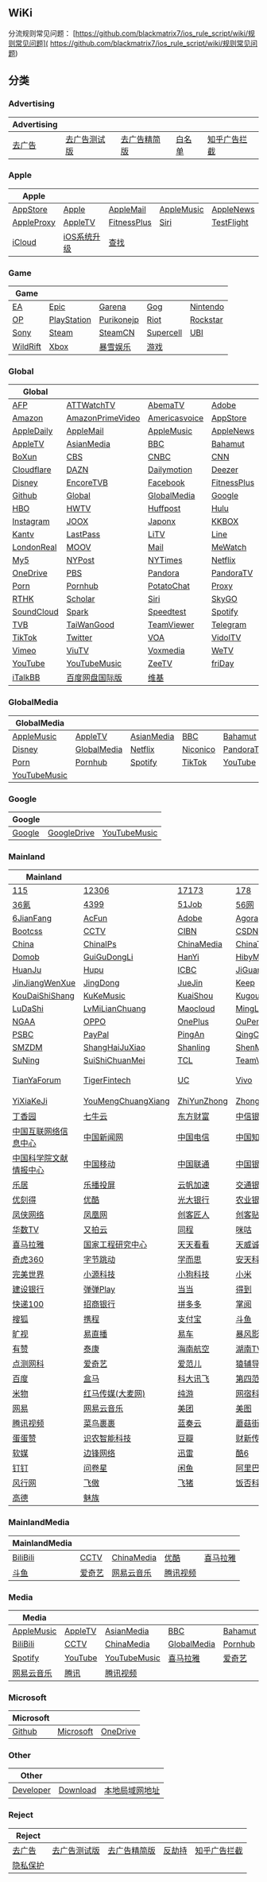 ## WiKi
分流规则常见问题： [https://github.com/blackmatrix7/ios_rule_script/wiki/规则常见问题]( https://github.com/blackmatrix7/ios_rule_script/wiki/规则常见问题)
## 分类

### Advertising
|Advertising|  |  |  |  |
| ---- | ---- | ---- | ---- | ---- |
|[去广告](https://github.com/blackmatrix7/ios_rule_script/tree/master/rule/Clash/去广告) |[去广告测试版](https://github.com/blackmatrix7/ios_rule_script/tree/master/rule/Clash/去广告测试版) |[去广告精简版](https://github.com/blackmatrix7/ios_rule_script/tree/master/rule/Clash/去广告精简版) |[白名单](https://github.com/blackmatrix7/ios_rule_script/tree/master/rule/Clash/白名单) |[知乎广告拦截](https://github.com/blackmatrix7/ios_rule_script/tree/master/rule/Clash/知乎广告拦截) |

### Apple
|Apple|  |  |  |  |
| ---- | ---- | ---- | ---- | ---- |
|[AppStore](https://github.com/blackmatrix7/ios_rule_script/tree/master/rule/Clash/AppStore) |[Apple](https://github.com/blackmatrix7/ios_rule_script/tree/master/rule/Clash/Apple) |[AppleMail](https://github.com/blackmatrix7/ios_rule_script/tree/master/rule/Clash/AppleMail) |[AppleMusic](https://github.com/blackmatrix7/ios_rule_script/tree/master/rule/Clash/AppleMusic) |[AppleNews](https://github.com/blackmatrix7/ios_rule_script/tree/master/rule/Clash/AppleNews) ||||
|[AppleProxy](https://github.com/blackmatrix7/ios_rule_script/tree/master/rule/Clash/AppleProxy) |[AppleTV](https://github.com/blackmatrix7/ios_rule_script/tree/master/rule/Clash/AppleTV) |[FitnessPlus](https://github.com/blackmatrix7/ios_rule_script/tree/master/rule/Clash/FitnessPlus) |[Siri](https://github.com/blackmatrix7/ios_rule_script/tree/master/rule/Clash/Siri) |[TestFlight](https://github.com/blackmatrix7/ios_rule_script/tree/master/rule/Clash/TestFlight) |||
|[iCloud](https://github.com/blackmatrix7/ios_rule_script/tree/master/rule/Clash/iCloud) |[iOS系统升级](https://github.com/blackmatrix7/ios_rule_script/tree/master/rule/Clash/iOS系统升级) |[查找](https://github.com/blackmatrix7/ios_rule_script/tree/master/rule/Clash/查找) ||

### Game
|Game|  |  |  |  |
| ---- | ---- | ---- | ---- | ---- |
|[EA](https://github.com/blackmatrix7/ios_rule_script/tree/master/rule/Clash/EA) |[Epic](https://github.com/blackmatrix7/ios_rule_script/tree/master/rule/Clash/Epic) |[Garena](https://github.com/blackmatrix7/ios_rule_script/tree/master/rule/Clash/Garena) |[Gog](https://github.com/blackmatrix7/ios_rule_script/tree/master/rule/Clash/Gog) |[Nintendo](https://github.com/blackmatrix7/ios_rule_script/tree/master/rule/Clash/Nintendo) ||||
|[OP](https://github.com/blackmatrix7/ios_rule_script/tree/master/rule/Clash/OP) |[PlayStation](https://github.com/blackmatrix7/ios_rule_script/tree/master/rule/Clash/PlayStation) |[Purikonejp](https://github.com/blackmatrix7/ios_rule_script/tree/master/rule/Clash/Purikonejp) |[Riot](https://github.com/blackmatrix7/ios_rule_script/tree/master/rule/Clash/Riot) |[Rockstar](https://github.com/blackmatrix7/ios_rule_script/tree/master/rule/Clash/Rockstar) |||
|[Sony](https://github.com/blackmatrix7/ios_rule_script/tree/master/rule/Clash/Sony) |[Steam](https://github.com/blackmatrix7/ios_rule_script/tree/master/rule/Clash/Steam) |[SteamCN](https://github.com/blackmatrix7/ios_rule_script/tree/master/rule/Clash/SteamCN) |[Supercell](https://github.com/blackmatrix7/ios_rule_script/tree/master/rule/Clash/Supercell) |[UBI](https://github.com/blackmatrix7/ios_rule_script/tree/master/rule/Clash/UBI) ||
|[WildRift](https://github.com/blackmatrix7/ios_rule_script/tree/master/rule/Clash/WildRift) |[Xbox](https://github.com/blackmatrix7/ios_rule_script/tree/master/rule/Clash/Xbox) |[暴雪娱乐](https://github.com/blackmatrix7/ios_rule_script/tree/master/rule/Clash/暴雪娱乐) |[游戏](https://github.com/blackmatrix7/ios_rule_script/tree/master/rule/Clash/游戏) |

### Global
|Global|  |  |  |  |
| ---- | ---- | ---- | ---- | ---- |
|[AFP](https://github.com/blackmatrix7/ios_rule_script/tree/master/rule/Clash/AFP) |[ATTWatchTV](https://github.com/blackmatrix7/ios_rule_script/tree/master/rule/Clash/ATTWatchTV) |[AbemaTV](https://github.com/blackmatrix7/ios_rule_script/tree/master/rule/Clash/AbemaTV) |[Adobe](https://github.com/blackmatrix7/ios_rule_script/tree/master/rule/Clash/Adobe) |[All4](https://github.com/blackmatrix7/ios_rule_script/tree/master/rule/Clash/All4) ||||
|[Amazon](https://github.com/blackmatrix7/ios_rule_script/tree/master/rule/Clash/Amazon) |[AmazonPrimeVideo](https://github.com/blackmatrix7/ios_rule_script/tree/master/rule/Clash/AmazonPrimeVideo) |[Americasvoice](https://github.com/blackmatrix7/ios_rule_script/tree/master/rule/Clash/Americasvoice) |[AppStore](https://github.com/blackmatrix7/ios_rule_script/tree/master/rule/Clash/AppStore) |[Apple](https://github.com/blackmatrix7/ios_rule_script/tree/master/rule/Clash/Apple) |||
|[AppleDaily](https://github.com/blackmatrix7/ios_rule_script/tree/master/rule/Clash/AppleDaily) |[AppleMail](https://github.com/blackmatrix7/ios_rule_script/tree/master/rule/Clash/AppleMail) |[AppleMusic](https://github.com/blackmatrix7/ios_rule_script/tree/master/rule/Clash/AppleMusic) |[AppleNews](https://github.com/blackmatrix7/ios_rule_script/tree/master/rule/Clash/AppleNews) |[AppleProxy](https://github.com/blackmatrix7/ios_rule_script/tree/master/rule/Clash/AppleProxy) ||
|[AppleTV](https://github.com/blackmatrix7/ios_rule_script/tree/master/rule/Clash/AppleTV) |[AsianMedia](https://github.com/blackmatrix7/ios_rule_script/tree/master/rule/Clash/AsianMedia) |[BBC](https://github.com/blackmatrix7/ios_rule_script/tree/master/rule/Clash/BBC) |[Bahamut](https://github.com/blackmatrix7/ios_rule_script/tree/master/rule/Clash/Bahamut) |[BlackList](https://github.com/blackmatrix7/ios_rule_script/tree/master/rule/Clash/BlackList) |
|[BoXun](https://github.com/blackmatrix7/ios_rule_script/tree/master/rule/Clash/BoXun) |[CBS](https://github.com/blackmatrix7/ios_rule_script/tree/master/rule/Clash/CBS) |[CNBC](https://github.com/blackmatrix7/ios_rule_script/tree/master/rule/Clash/CNBC) |[CNN](https://github.com/blackmatrix7/ios_rule_script/tree/master/rule/Clash/CNN) |[CableTV](https://github.com/blackmatrix7/ios_rule_script/tree/master/rule/Clash/CableTV) |
|[Cloudflare](https://github.com/blackmatrix7/ios_rule_script/tree/master/rule/Clash/Cloudflare) |[DAZN](https://github.com/blackmatrix7/ios_rule_script/tree/master/rule/Clash/DAZN) |[Dailymotion](https://github.com/blackmatrix7/ios_rule_script/tree/master/rule/Clash/Dailymotion) |[Deezer](https://github.com/blackmatrix7/ios_rule_script/tree/master/rule/Clash/Deezer) |[Discord](https://github.com/blackmatrix7/ios_rule_script/tree/master/rule/Clash/Discord) |
|[Disney](https://github.com/blackmatrix7/ios_rule_script/tree/master/rule/Clash/Disney) |[EncoreTVB](https://github.com/blackmatrix7/ios_rule_script/tree/master/rule/Clash/EncoreTVB) |[Facebook](https://github.com/blackmatrix7/ios_rule_script/tree/master/rule/Clash/Facebook) |[FitnessPlus](https://github.com/blackmatrix7/ios_rule_script/tree/master/rule/Clash/FitnessPlus) |[Fox](https://github.com/blackmatrix7/ios_rule_script/tree/master/rule/Clash/Fox) |
|[Github](https://github.com/blackmatrix7/ios_rule_script/tree/master/rule/Clash/Github) |[Global](https://github.com/blackmatrix7/ios_rule_script/tree/master/rule/Clash/Global) |[GlobalMedia](https://github.com/blackmatrix7/ios_rule_script/tree/master/rule/Clash/GlobalMedia) |[Google](https://github.com/blackmatrix7/ios_rule_script/tree/master/rule/Clash/Google) |[GoogleDrive](https://github.com/blackmatrix7/ios_rule_script/tree/master/rule/Clash/GoogleDrive) |
|[HBO](https://github.com/blackmatrix7/ios_rule_script/tree/master/rule/Clash/HBO) |[HWTV](https://github.com/blackmatrix7/ios_rule_script/tree/master/rule/Clash/HWTV) |[Huffpost](https://github.com/blackmatrix7/ios_rule_script/tree/master/rule/Clash/Huffpost) |[Hulu](https://github.com/blackmatrix7/ios_rule_script/tree/master/rule/Clash/Hulu) |[ITV](https://github.com/blackmatrix7/ios_rule_script/tree/master/rule/Clash/ITV) |
|[Instagram](https://github.com/blackmatrix7/ios_rule_script/tree/master/rule/Clash/Instagram) |[JOOX](https://github.com/blackmatrix7/ios_rule_script/tree/master/rule/Clash/JOOX) |[Japonx](https://github.com/blackmatrix7/ios_rule_script/tree/master/rule/Clash/Japonx) |[KKBOX](https://github.com/blackmatrix7/ios_rule_script/tree/master/rule/Clash/KKBOX) |[KakaoTalk](https://github.com/blackmatrix7/ios_rule_script/tree/master/rule/Clash/KakaoTalk) |
|[Kantv](https://github.com/blackmatrix7/ios_rule_script/tree/master/rule/Clash/Kantv) |[LastPass](https://github.com/blackmatrix7/ios_rule_script/tree/master/rule/Clash/LastPass) |[LiTV](https://github.com/blackmatrix7/ios_rule_script/tree/master/rule/Clash/LiTV) |[Line](https://github.com/blackmatrix7/ios_rule_script/tree/master/rule/Clash/Line) |[LineTV](https://github.com/blackmatrix7/ios_rule_script/tree/master/rule/Clash/LineTV) |
|[LondonReal](https://github.com/blackmatrix7/ios_rule_script/tree/master/rule/Clash/LondonReal) |[MOOV](https://github.com/blackmatrix7/ios_rule_script/tree/master/rule/Clash/MOOV) |[Mail](https://github.com/blackmatrix7/ios_rule_script/tree/master/rule/Clash/Mail) |[MeWatch](https://github.com/blackmatrix7/ios_rule_script/tree/master/rule/Clash/MeWatch) |[Microsoft](https://github.com/blackmatrix7/ios_rule_script/tree/master/rule/Clash/Microsoft) |
|[My5](https://github.com/blackmatrix7/ios_rule_script/tree/master/rule/Clash/My5) |[NYPost](https://github.com/blackmatrix7/ios_rule_script/tree/master/rule/Clash/NYPost) |[NYTimes](https://github.com/blackmatrix7/ios_rule_script/tree/master/rule/Clash/NYTimes) |[Netflix](https://github.com/blackmatrix7/ios_rule_script/tree/master/rule/Clash/Netflix) |[Nikkei](https://github.com/blackmatrix7/ios_rule_script/tree/master/rule/Clash/Nikkei) |
|[OneDrive](https://github.com/blackmatrix7/ios_rule_script/tree/master/rule/Clash/OneDrive) |[PBS](https://github.com/blackmatrix7/ios_rule_script/tree/master/rule/Clash/PBS) |[Pandora](https://github.com/blackmatrix7/ios_rule_script/tree/master/rule/Clash/Pandora) |[PandoraTV](https://github.com/blackmatrix7/ios_rule_script/tree/master/rule/Clash/PandoraTV) |[PayPal](https://github.com/blackmatrix7/ios_rule_script/tree/master/rule/Clash/PayPal) |
|[Porn](https://github.com/blackmatrix7/ios_rule_script/tree/master/rule/Clash/Porn) |[Pornhub](https://github.com/blackmatrix7/ios_rule_script/tree/master/rule/Clash/Pornhub) |[PotatoChat](https://github.com/blackmatrix7/ios_rule_script/tree/master/rule/Clash/PotatoChat) |[Proxy](https://github.com/blackmatrix7/ios_rule_script/tree/master/rule/Clash/Proxy) |[Qobuz](https://github.com/blackmatrix7/ios_rule_script/tree/master/rule/Clash/Qobuz) |
|[RTHK](https://github.com/blackmatrix7/ios_rule_script/tree/master/rule/Clash/RTHK) |[Scholar](https://github.com/blackmatrix7/ios_rule_script/tree/master/rule/Clash/Scholar) |[Siri](https://github.com/blackmatrix7/ios_rule_script/tree/master/rule/Clash/Siri) |[SkyGO](https://github.com/blackmatrix7/ios_rule_script/tree/master/rule/Clash/SkyGO) |[Sony](https://github.com/blackmatrix7/ios_rule_script/tree/master/rule/Clash/Sony) |
|[SoundCloud](https://github.com/blackmatrix7/ios_rule_script/tree/master/rule/Clash/SoundCloud) |[Spark](https://github.com/blackmatrix7/ios_rule_script/tree/master/rule/Clash/Spark) |[Speedtest](https://github.com/blackmatrix7/ios_rule_script/tree/master/rule/Clash/Speedtest) |[Spotify](https://github.com/blackmatrix7/ios_rule_script/tree/master/rule/Clash/Spotify) |[TIDAL](https://github.com/blackmatrix7/ios_rule_script/tree/master/rule/Clash/TIDAL) |
|[TVB](https://github.com/blackmatrix7/ios_rule_script/tree/master/rule/Clash/TVB) |[TaiWanGood](https://github.com/blackmatrix7/ios_rule_script/tree/master/rule/Clash/TaiWanGood) |[TeamViewer](https://github.com/blackmatrix7/ios_rule_script/tree/master/rule/Clash/TeamViewer) |[Telegram](https://github.com/blackmatrix7/ios_rule_script/tree/master/rule/Clash/Telegram) |[TestFlight](https://github.com/blackmatrix7/ios_rule_script/tree/master/rule/Clash/TestFlight) |
|[TikTok](https://github.com/blackmatrix7/ios_rule_script/tree/master/rule/Clash/TikTok) |[Twitter](https://github.com/blackmatrix7/ios_rule_script/tree/master/rule/Clash/Twitter) |[VOA](https://github.com/blackmatrix7/ios_rule_script/tree/master/rule/Clash/VOA) |[VidolTV](https://github.com/blackmatrix7/ios_rule_script/tree/master/rule/Clash/VidolTV) |[Viki](https://github.com/blackmatrix7/ios_rule_script/tree/master/rule/Clash/Viki) |
|[Vimeo](https://github.com/blackmatrix7/ios_rule_script/tree/master/rule/Clash/Vimeo) |[ViuTV](https://github.com/blackmatrix7/ios_rule_script/tree/master/rule/Clash/ViuTV) |[Voxmedia](https://github.com/blackmatrix7/ios_rule_script/tree/master/rule/Clash/Voxmedia) |[WeTV](https://github.com/blackmatrix7/ios_rule_script/tree/master/rule/Clash/WeTV) |[Whatsapp](https://github.com/blackmatrix7/ios_rule_script/tree/master/rule/Clash/Whatsapp) |
|[YouTube](https://github.com/blackmatrix7/ios_rule_script/tree/master/rule/Clash/YouTube) |[YouTubeMusic](https://github.com/blackmatrix7/ios_rule_script/tree/master/rule/Clash/YouTubeMusic) |[ZeeTV](https://github.com/blackmatrix7/ios_rule_script/tree/master/rule/Clash/ZeeTV) |[friDay](https://github.com/blackmatrix7/ios_rule_script/tree/master/rule/Clash/friDay) |[iCloud](https://github.com/blackmatrix7/ios_rule_script/tree/master/rule/Clash/iCloud) |
|[iTalkBB](https://github.com/blackmatrix7/ios_rule_script/tree/master/rule/Clash/iTalkBB) |[百度网盘国际版](https://github.com/blackmatrix7/ios_rule_script/tree/master/rule/Clash/百度网盘国际版) |[维基](https://github.com/blackmatrix7/ios_rule_script/tree/master/rule/Clash/维基) |

### GlobalMedia
|GlobalMedia|  |  |  |  |
| ---- | ---- | ---- | ---- | ---- |
|[AppleMusic](https://github.com/blackmatrix7/ios_rule_script/tree/master/rule/Clash/AppleMusic) |[AppleTV](https://github.com/blackmatrix7/ios_rule_script/tree/master/rule/Clash/AppleTV) |[AsianMedia](https://github.com/blackmatrix7/ios_rule_script/tree/master/rule/Clash/AsianMedia) |[BBC](https://github.com/blackmatrix7/ios_rule_script/tree/master/rule/Clash/BBC) |[Bahamut](https://github.com/blackmatrix7/ios_rule_script/tree/master/rule/Clash/Bahamut) ||||
|[Disney](https://github.com/blackmatrix7/ios_rule_script/tree/master/rule/Clash/Disney) |[GlobalMedia](https://github.com/blackmatrix7/ios_rule_script/tree/master/rule/Clash/GlobalMedia) |[Netflix](https://github.com/blackmatrix7/ios_rule_script/tree/master/rule/Clash/Netflix) |[Niconico](https://github.com/blackmatrix7/ios_rule_script/tree/master/rule/Clash/Niconico) |[PandoraTV](https://github.com/blackmatrix7/ios_rule_script/tree/master/rule/Clash/PandoraTV) |||
|[Porn](https://github.com/blackmatrix7/ios_rule_script/tree/master/rule/Clash/Porn) |[Pornhub](https://github.com/blackmatrix7/ios_rule_script/tree/master/rule/Clash/Pornhub) |[Spotify](https://github.com/blackmatrix7/ios_rule_script/tree/master/rule/Clash/Spotify) |[TikTok](https://github.com/blackmatrix7/ios_rule_script/tree/master/rule/Clash/TikTok) |[YouTube](https://github.com/blackmatrix7/ios_rule_script/tree/master/rule/Clash/YouTube) ||
|[YouTubeMusic](https://github.com/blackmatrix7/ios_rule_script/tree/master/rule/Clash/YouTubeMusic) |

### Google
|Google|  |  |
| ---- | ---- | ---- |
|[Google](https://github.com/blackmatrix7/ios_rule_script/tree/master/rule/Clash/Google) |[GoogleDrive](https://github.com/blackmatrix7/ios_rule_script/tree/master/rule/Clash/GoogleDrive) |[YouTubeMusic](https://github.com/blackmatrix7/ios_rule_script/tree/master/rule/Clash/YouTubeMusic) |

### Mainland
|Mainland|  |  |  |  |
| ---- | ---- | ---- | ---- | ---- |
|[115](https://github.com/blackmatrix7/ios_rule_script/tree/master/rule/Clash/115) |[12306](https://github.com/blackmatrix7/ios_rule_script/tree/master/rule/Clash/12306) |[17173](https://github.com/blackmatrix7/ios_rule_script/tree/master/rule/Clash/17173) |[178](https://github.com/blackmatrix7/ios_rule_script/tree/master/rule/Clash/178) |[360](https://github.com/blackmatrix7/ios_rule_script/tree/master/rule/Clash/360) ||||
|[36氪](https://github.com/blackmatrix7/ios_rule_script/tree/master/rule/Clash/36氪) |[4399](https://github.com/blackmatrix7/ios_rule_script/tree/master/rule/Clash/4399) |[51Job](https://github.com/blackmatrix7/ios_rule_script/tree/master/rule/Clash/51Job) |[56网](https://github.com/blackmatrix7/ios_rule_script/tree/master/rule/Clash/56网) |[58同城](https://github.com/blackmatrix7/ios_rule_script/tree/master/rule/Clash/58同城) |||
|[6JianFang](https://github.com/blackmatrix7/ios_rule_script/tree/master/rule/Clash/6JianFang) |[AcFun](https://github.com/blackmatrix7/ios_rule_script/tree/master/rule/Clash/AcFun) |[Adobe](https://github.com/blackmatrix7/ios_rule_script/tree/master/rule/Clash/Adobe) |[Agora](https://github.com/blackmatrix7/ios_rule_script/tree/master/rule/Clash/Agora) |[BiliBili](https://github.com/blackmatrix7/ios_rule_script/tree/master/rule/Clash/BiliBili) ||
|[Bootcss](https://github.com/blackmatrix7/ios_rule_script/tree/master/rule/Clash/Bootcss) |[CCTV](https://github.com/blackmatrix7/ios_rule_script/tree/master/rule/Clash/CCTV) |[CIBN](https://github.com/blackmatrix7/ios_rule_script/tree/master/rule/Clash/CIBN) |[CSDN](https://github.com/blackmatrix7/ios_rule_script/tree/master/rule/Clash/CSDN) |[Camera360](https://github.com/blackmatrix7/ios_rule_script/tree/master/rule/Clash/Camera360) |
|[China](https://github.com/blackmatrix7/ios_rule_script/tree/master/rule/Clash/China) |[ChinaIPs](https://github.com/blackmatrix7/ios_rule_script/tree/master/rule/Clash/ChinaIPs) |[ChinaMedia](https://github.com/blackmatrix7/ios_rule_script/tree/master/rule/Clash/ChinaMedia) |[ChinaTest](https://github.com/blackmatrix7/ios_rule_script/tree/master/rule/Clash/ChinaTest) |[Deepin](https://github.com/blackmatrix7/ios_rule_script/tree/master/rule/Clash/Deepin) |
|[Domob](https://github.com/blackmatrix7/ios_rule_script/tree/master/rule/Clash/Domob) |[GuiGuDongLi](https://github.com/blackmatrix7/ios_rule_script/tree/master/rule/Clash/GuiGuDongLi) |[HanYi](https://github.com/blackmatrix7/ios_rule_script/tree/master/rule/Clash/HanYi) |[HibyMusic](https://github.com/blackmatrix7/ios_rule_script/tree/master/rule/Clash/HibyMusic) |[HuYa](https://github.com/blackmatrix7/ios_rule_script/tree/master/rule/Clash/HuYa) |
|[HuanJu](https://github.com/blackmatrix7/ios_rule_script/tree/master/rule/Clash/HuanJu) |[Hupu](https://github.com/blackmatrix7/ios_rule_script/tree/master/rule/Clash/Hupu) |[ICBC](https://github.com/blackmatrix7/ios_rule_script/tree/master/rule/Clash/ICBC) |[JiGuangTuiSong](https://github.com/blackmatrix7/ios_rule_script/tree/master/rule/Clash/JiGuangTuiSong) |[JianGuoYun](https://github.com/blackmatrix7/ios_rule_script/tree/master/rule/Clash/JianGuoYun) |
|[JinJiangWenXue](https://github.com/blackmatrix7/ios_rule_script/tree/master/rule/Clash/JinJiangWenXue) |[JingDong](https://github.com/blackmatrix7/ios_rule_script/tree/master/rule/Clash/JingDong) |[JueJin](https://github.com/blackmatrix7/ios_rule_script/tree/master/rule/Clash/JueJin) |[Keep](https://github.com/blackmatrix7/ios_rule_script/tree/master/rule/Clash/Keep) |[KingSmith](https://github.com/blackmatrix7/ios_rule_script/tree/master/rule/Clash/KingSmith) |
|[KouDaiShiShang](https://github.com/blackmatrix7/ios_rule_script/tree/master/rule/Clash/KouDaiShiShang) |[KuKeMusic](https://github.com/blackmatrix7/ios_rule_script/tree/master/rule/Clash/KuKeMusic) |[KuaiShou](https://github.com/blackmatrix7/ios_rule_script/tree/master/rule/Clash/KuaiShou) |[KugouKuwo](https://github.com/blackmatrix7/ios_rule_script/tree/master/rule/Clash/KugouKuwo) |[LeTV](https://github.com/blackmatrix7/ios_rule_script/tree/master/rule/Clash/LeTV) |
|[LuDaShi](https://github.com/blackmatrix7/ios_rule_script/tree/master/rule/Clash/LuDaShi) |[LvMiLianChuang](https://github.com/blackmatrix7/ios_rule_script/tree/master/rule/Clash/LvMiLianChuang) |[Maocloud](https://github.com/blackmatrix7/ios_rule_script/tree/master/rule/Clash/Maocloud) |[MingLueZhaoHui](https://github.com/blackmatrix7/ios_rule_script/tree/master/rule/Clash/MingLueZhaoHui) |[Mojitianqi](https://github.com/blackmatrix7/ios_rule_script/tree/master/rule/Clash/Mojitianqi) |
|[NGAA](https://github.com/blackmatrix7/ios_rule_script/tree/master/rule/Clash/NGAA) |[OPPO](https://github.com/blackmatrix7/ios_rule_script/tree/master/rule/Clash/OPPO) |[OnePlus](https://github.com/blackmatrix7/ios_rule_script/tree/master/rule/Clash/OnePlus) |[OuPeng](https://github.com/blackmatrix7/ios_rule_script/tree/master/rule/Clash/OuPeng) |[PPTV](https://github.com/blackmatrix7/ios_rule_script/tree/master/rule/Clash/PPTV) |
|[PSBC](https://github.com/blackmatrix7/ios_rule_script/tree/master/rule/Clash/PSBC) |[PayPal](https://github.com/blackmatrix7/ios_rule_script/tree/master/rule/Clash/PayPal) |[PingAn](https://github.com/blackmatrix7/ios_rule_script/tree/master/rule/Clash/PingAn) |[QingCloud](https://github.com/blackmatrix7/ios_rule_script/tree/master/rule/Clash/QingCloud) |[SFExpress](https://github.com/blackmatrix7/ios_rule_script/tree/master/rule/Clash/SFExpress) |
|[SMZDM](https://github.com/blackmatrix7/ios_rule_script/tree/master/rule/Clash/SMZDM) |[ShangHaiJuXiao](https://github.com/blackmatrix7/ios_rule_script/tree/master/rule/Clash/ShangHaiJuXiao) |[Shanling](https://github.com/blackmatrix7/ios_rule_script/tree/master/rule/Clash/Shanling) |[ShenMa](https://github.com/blackmatrix7/ios_rule_script/tree/master/rule/Clash/ShenMa) |[Speedtest](https://github.com/blackmatrix7/ios_rule_script/tree/master/rule/Clash/Speedtest) |
|[SuNing](https://github.com/blackmatrix7/ios_rule_script/tree/master/rule/Clash/SuNing) |[SuiShiChuanMei](https://github.com/blackmatrix7/ios_rule_script/tree/master/rule/Clash/SuiShiChuanMei) |[TCL](https://github.com/blackmatrix7/ios_rule_script/tree/master/rule/Clash/TCL) |[TeamViewer](https://github.com/blackmatrix7/ios_rule_script/tree/master/rule/Clash/TeamViewer) |[Teambition](https://github.com/blackmatrix7/ios_rule_script/tree/master/rule/Clash/Teambition) |
|[TianYaForum](https://github.com/blackmatrix7/ios_rule_script/tree/master/rule/Clash/TianYaForum) |[TigerFintech](https://github.com/blackmatrix7/ios_rule_script/tree/master/rule/Clash/TigerFintech) |[UC](https://github.com/blackmatrix7/ios_rule_script/tree/master/rule/Clash/UC) |[Vivo](https://github.com/blackmatrix7/ios_rule_script/tree/master/rule/Clash/Vivo) |[WiFi万能钥匙](https://github.com/blackmatrix7/ios_rule_script/tree/master/rule/Clash/WiFi万能钥匙) |
|[YiXiaKeJi](https://github.com/blackmatrix7/ios_rule_script/tree/master/rule/Clash/YiXiaKeJi) |[YouMengChuangXiang](https://github.com/blackmatrix7/ios_rule_script/tree/master/rule/Clash/YouMengChuangXiang) |[ZhiYunZhong](https://github.com/blackmatrix7/ios_rule_script/tree/master/rule/Clash/ZhiYunZhong) |[ZhongWeiShiJi](https://github.com/blackmatrix7/ios_rule_script/tree/master/rule/Clash/ZhongWeiShiJi) |[一起作业](https://github.com/blackmatrix7/ios_rule_script/tree/master/rule/Clash/一起作业) |
|[丁香园](https://github.com/blackmatrix7/ios_rule_script/tree/master/rule/Clash/丁香园) |[七牛云](https://github.com/blackmatrix7/ios_rule_script/tree/master/rule/Clash/七牛云) |[东方财富](https://github.com/blackmatrix7/ios_rule_script/tree/master/rule/Clash/东方财富) |[中信银行](https://github.com/blackmatrix7/ios_rule_script/tree/master/rule/Clash/中信银行) |[中元易尚](https://github.com/blackmatrix7/ios_rule_script/tree/master/rule/Clash/中元易尚) |
|[中国互联网络信息中心](https://github.com/blackmatrix7/ios_rule_script/tree/master/rule/Clash/中国互联网络信息中心) |[中国新闻网](https://github.com/blackmatrix7/ios_rule_script/tree/master/rule/Clash/中国新闻网) |[中国电信](https://github.com/blackmatrix7/ios_rule_script/tree/master/rule/Clash/中国电信) |[中国知网](https://github.com/blackmatrix7/ios_rule_script/tree/master/rule/Clash/中国知网) |[中国石化](https://github.com/blackmatrix7/ios_rule_script/tree/master/rule/Clash/中国石化) |
|[中国科学院文献情报中心](https://github.com/blackmatrix7/ios_rule_script/tree/master/rule/Clash/中国科学院文献情报中心) |[中国移动](https://github.com/blackmatrix7/ios_rule_script/tree/master/rule/Clash/中国移动) |[中国联通](https://github.com/blackmatrix7/ios_rule_script/tree/master/rule/Clash/中国联通) |[中国银联](https://github.com/blackmatrix7/ios_rule_script/tree/master/rule/Clash/中国银联) |[中国银行](https://github.com/blackmatrix7/ios_rule_script/tree/master/rule/Clash/中国银行) |
|[乐居](https://github.com/blackmatrix7/ios_rule_script/tree/master/rule/Clash/乐居) |[乐播投屏](https://github.com/blackmatrix7/ios_rule_script/tree/master/rule/Clash/乐播投屏) |[云帆加速](https://github.com/blackmatrix7/ios_rule_script/tree/master/rule/Clash/云帆加速) |[交通银行](https://github.com/blackmatrix7/ios_rule_script/tree/master/rule/Clash/交通银行) |[人人影视](https://github.com/blackmatrix7/ios_rule_script/tree/master/rule/Clash/人人影视) |
|[优刻得](https://github.com/blackmatrix7/ios_rule_script/tree/master/rule/Clash/优刻得) |[优酷](https://github.com/blackmatrix7/ios_rule_script/tree/master/rule/Clash/优酷) |[光大银行](https://github.com/blackmatrix7/ios_rule_script/tree/master/rule/Clash/光大银行) |[农业银行](https://github.com/blackmatrix7/ios_rule_script/tree/master/rule/Clash/农业银行) |[凡客](https://github.com/blackmatrix7/ios_rule_script/tree/master/rule/Clash/凡客) |
|[凤侠网络](https://github.com/blackmatrix7/ios_rule_script/tree/master/rule/Clash/凤侠网络) |[凤凰网](https://github.com/blackmatrix7/ios_rule_script/tree/master/rule/Clash/凤凰网) |[创客匠人](https://github.com/blackmatrix7/ios_rule_script/tree/master/rule/Clash/创客匠人) |[创客贴](https://github.com/blackmatrix7/ios_rule_script/tree/master/rule/Clash/创客贴) |[华为](https://github.com/blackmatrix7/ios_rule_script/tree/master/rule/Clash/华为) |
|[华数TV](https://github.com/blackmatrix7/ios_rule_script/tree/master/rule/Clash/华数TV) |[又拍云](https://github.com/blackmatrix7/ios_rule_script/tree/master/rule/Clash/又拍云) |[同程](https://github.com/blackmatrix7/ios_rule_script/tree/master/rule/Clash/同程) |[咪咕](https://github.com/blackmatrix7/ios_rule_script/tree/master/rule/Clash/咪咕) |[唯品会](https://github.com/blackmatrix7/ios_rule_script/tree/master/rule/Clash/唯品会) |
|[喜马拉雅](https://github.com/blackmatrix7/ios_rule_script/tree/master/rule/Clash/喜马拉雅) |[国家工程研究中心](https://github.com/blackmatrix7/ios_rule_script/tree/master/rule/Clash/国家工程研究中心) |[天天看看](https://github.com/blackmatrix7/ios_rule_script/tree/master/rule/Clash/天天看看) |[天威诚信](https://github.com/blackmatrix7/ios_rule_script/tree/master/rule/Clash/天威诚信) |[太合音乐](https://github.com/blackmatrix7/ios_rule_script/tree/master/rule/Clash/太合音乐) |
|[奇虎360](https://github.com/blackmatrix7/ios_rule_script/tree/master/rule/Clash/奇虎360) |[字节跳动](https://github.com/blackmatrix7/ios_rule_script/tree/master/rule/Clash/字节跳动) |[学而思](https://github.com/blackmatrix7/ios_rule_script/tree/master/rule/Clash/学而思) |[安天科技](https://github.com/blackmatrix7/ios_rule_script/tree/master/rule/Clash/安天科技) |[安居客](https://github.com/blackmatrix7/ios_rule_script/tree/master/rule/Clash/安居客) |
|[完美世界](https://github.com/blackmatrix7/ios_rule_script/tree/master/rule/Clash/完美世界) |[小源科技](https://github.com/blackmatrix7/ios_rule_script/tree/master/rule/Clash/小源科技) |[小狗科技](https://github.com/blackmatrix7/ios_rule_script/tree/master/rule/Clash/小狗科技) |[小米](https://github.com/blackmatrix7/ios_rule_script/tree/master/rule/Clash/小米) |[广发银行](https://github.com/blackmatrix7/ios_rule_script/tree/master/rule/Clash/广发银行) |
|[建设银行](https://github.com/blackmatrix7/ios_rule_script/tree/master/rule/Clash/建设银行) |[弹弹Play](https://github.com/blackmatrix7/ios_rule_script/tree/master/rule/Clash/弹弹Play) |[当当](https://github.com/blackmatrix7/ios_rule_script/tree/master/rule/Clash/当当) |[得到](https://github.com/blackmatrix7/ios_rule_script/tree/master/rule/Clash/得到) |[微博](https://github.com/blackmatrix7/ios_rule_script/tree/master/rule/Clash/微博) |
|[快递100](https://github.com/blackmatrix7/ios_rule_script/tree/master/rule/Clash/快递100) |[招商银行](https://github.com/blackmatrix7/ios_rule_script/tree/master/rule/Clash/招商银行) |[拼多多](https://github.com/blackmatrix7/ios_rule_script/tree/master/rule/Clash/拼多多) |[掌阅](https://github.com/blackmatrix7/ios_rule_script/tree/master/rule/Clash/掌阅) |[搜房](https://github.com/blackmatrix7/ios_rule_script/tree/master/rule/Clash/搜房) |
|[搜狐](https://github.com/blackmatrix7/ios_rule_script/tree/master/rule/Clash/搜狐) |[携程](https://github.com/blackmatrix7/ios_rule_script/tree/master/rule/Clash/携程) |[支付宝](https://github.com/blackmatrix7/ios_rule_script/tree/master/rule/Clash/支付宝) |[斗鱼](https://github.com/blackmatrix7/ios_rule_script/tree/master/rule/Clash/斗鱼) |[新浪](https://github.com/blackmatrix7/ios_rule_script/tree/master/rule/Clash/新浪) |
|[旷视](https://github.com/blackmatrix7/ios_rule_script/tree/master/rule/Clash/旷视) |[易直播](https://github.com/blackmatrix7/ios_rule_script/tree/master/rule/Clash/易直播) |[易车](https://github.com/blackmatrix7/ios_rule_script/tree/master/rule/Clash/易车) |[暴风影音](https://github.com/blackmatrix7/ios_rule_script/tree/master/rule/Clash/暴风影音) |[有妖气](https://github.com/blackmatrix7/ios_rule_script/tree/master/rule/Clash/有妖气) |
|[有赞](https://github.com/blackmatrix7/ios_rule_script/tree/master/rule/Clash/有赞) |[泰康](https://github.com/blackmatrix7/ios_rule_script/tree/master/rule/Clash/泰康) |[海南航空](https://github.com/blackmatrix7/ios_rule_script/tree/master/rule/Clash/海南航空) |[湖南TV](https://github.com/blackmatrix7/ios_rule_script/tree/master/rule/Clash/湖南TV) |[滴滴出行](https://github.com/blackmatrix7/ios_rule_script/tree/master/rule/Clash/滴滴出行) |
|[点测网科](https://github.com/blackmatrix7/ios_rule_script/tree/master/rule/Clash/点测网科) |[爱奇艺](https://github.com/blackmatrix7/ios_rule_script/tree/master/rule/Clash/爱奇艺) |[爱范儿](https://github.com/blackmatrix7/ios_rule_script/tree/master/rule/Clash/爱范儿) |[猿辅导](https://github.com/blackmatrix7/ios_rule_script/tree/master/rule/Clash/猿辅导) |[百分点](https://github.com/blackmatrix7/ios_rule_script/tree/master/rule/Clash/百分点) |
|[百度](https://github.com/blackmatrix7/ios_rule_script/tree/master/rule/Clash/百度) |[盒马](https://github.com/blackmatrix7/ios_rule_script/tree/master/rule/Clash/盒马) |[科大讯飞](https://github.com/blackmatrix7/ios_rule_script/tree/master/rule/Clash/科大讯飞) |[第四范式](https://github.com/blackmatrix7/ios_rule_script/tree/master/rule/Clash/第四范式) |[简书](https://github.com/blackmatrix7/ios_rule_script/tree/master/rule/Clash/简书) |
|[米物](https://github.com/blackmatrix7/ios_rule_script/tree/master/rule/Clash/米物) |[红马传媒(大麦网)](https://github.com/blackmatrix7/ios_rule_script/tree/master/rule/Clash/红马传媒(大麦网)) |[纯游](https://github.com/blackmatrix7/ios_rule_script/tree/master/rule/Clash/纯游) |[网宿科技](https://github.com/blackmatrix7/ios_rule_script/tree/master/rule/Clash/网宿科技) |[网心科技](https://github.com/blackmatrix7/ios_rule_script/tree/master/rule/Clash/网心科技) |
|[网易](https://github.com/blackmatrix7/ios_rule_script/tree/master/rule/Clash/网易) |[网易云音乐](https://github.com/blackmatrix7/ios_rule_script/tree/master/rule/Clash/网易云音乐) |[美团](https://github.com/blackmatrix7/ios_rule_script/tree/master/rule/Clash/美团) |[美图](https://github.com/blackmatrix7/ios_rule_script/tree/master/rule/Clash/美图) |[联想](https://github.com/blackmatrix7/ios_rule_script/tree/master/rule/Clash/联想) |
|[腾讯视频](https://github.com/blackmatrix7/ios_rule_script/tree/master/rule/Clash/腾讯视频) |[菜鸟裹裹](https://github.com/blackmatrix7/ios_rule_script/tree/master/rule/Clash/菜鸟裹裹) |[蓝奏云](https://github.com/blackmatrix7/ios_rule_script/tree/master/rule/Clash/蓝奏云) |[蘑菇街](https://github.com/blackmatrix7/ios_rule_script/tree/master/rule/Clash/蘑菇街) |[虾米音乐](https://github.com/blackmatrix7/ios_rule_script/tree/master/rule/Clash/虾米音乐) |
|[蛋蛋赞](https://github.com/blackmatrix7/ios_rule_script/tree/master/rule/Clash/蛋蛋赞) |[识农智能科技](https://github.com/blackmatrix7/ios_rule_script/tree/master/rule/Clash/识农智能科技) |[豆瓣](https://github.com/blackmatrix7/ios_rule_script/tree/master/rule/Clash/豆瓣) |[财新传媒](https://github.com/blackmatrix7/ios_rule_script/tree/master/rule/Clash/财新传媒) |[转转](https://github.com/blackmatrix7/ios_rule_script/tree/master/rule/Clash/转转) |
|[软媒](https://github.com/blackmatrix7/ios_rule_script/tree/master/rule/Clash/软媒) |[边锋网络](https://github.com/blackmatrix7/ios_rule_script/tree/master/rule/Clash/边锋网络) |[迅雷](https://github.com/blackmatrix7/ios_rule_script/tree/master/rule/Clash/迅雷) |[酷6](https://github.com/blackmatrix7/ios_rule_script/tree/master/rule/Clash/酷6) |[金山软件](https://github.com/blackmatrix7/ios_rule_script/tree/master/rule/Clash/金山软件) |
|[钉钉](https://github.com/blackmatrix7/ios_rule_script/tree/master/rule/Clash/钉钉) |[问卷星](https://github.com/blackmatrix7/ios_rule_script/tree/master/rule/Clash/问卷星) |[闲鱼](https://github.com/blackmatrix7/ios_rule_script/tree/master/rule/Clash/闲鱼) |[阿里巴巴](https://github.com/blackmatrix7/ios_rule_script/tree/master/rule/Clash/阿里巴巴) |[雪球](https://github.com/blackmatrix7/ios_rule_script/tree/master/rule/Clash/雪球) |
|[风行网](https://github.com/blackmatrix7/ios_rule_script/tree/master/rule/Clash/风行网) |[飞傲](https://github.com/blackmatrix7/ios_rule_script/tree/master/rule/Clash/飞傲) |[飞猪](https://github.com/blackmatrix7/ios_rule_script/tree/master/rule/Clash/飞猪) |[饭否科技](https://github.com/blackmatrix7/ios_rule_script/tree/master/rule/Clash/饭否科技) |[饿了么](https://github.com/blackmatrix7/ios_rule_script/tree/master/rule/Clash/饿了么) |
|[高德](https://github.com/blackmatrix7/ios_rule_script/tree/master/rule/Clash/高德) |[魅族](https://github.com/blackmatrix7/ios_rule_script/tree/master/rule/Clash/魅族) |

### MainlandMedia
|MainlandMedia|  |  |  |  |
| ---- | ---- | ---- | ---- | ---- |
|[BiliBili](https://github.com/blackmatrix7/ios_rule_script/tree/master/rule/Clash/BiliBili) |[CCTV](https://github.com/blackmatrix7/ios_rule_script/tree/master/rule/Clash/CCTV) |[ChinaMedia](https://github.com/blackmatrix7/ios_rule_script/tree/master/rule/Clash/ChinaMedia) |[优酷](https://github.com/blackmatrix7/ios_rule_script/tree/master/rule/Clash/优酷) |[喜马拉雅](https://github.com/blackmatrix7/ios_rule_script/tree/master/rule/Clash/喜马拉雅) ||||
|[斗鱼](https://github.com/blackmatrix7/ios_rule_script/tree/master/rule/Clash/斗鱼) |[爱奇艺](https://github.com/blackmatrix7/ios_rule_script/tree/master/rule/Clash/爱奇艺) |[网易云音乐](https://github.com/blackmatrix7/ios_rule_script/tree/master/rule/Clash/网易云音乐) |[腾讯视频](https://github.com/blackmatrix7/ios_rule_script/tree/master/rule/Clash/腾讯视频) |||

### Media
|Media|  |  |  |  |
| ---- | ---- | ---- | ---- | ---- |
|[AppleMusic](https://github.com/blackmatrix7/ios_rule_script/tree/master/rule/Clash/AppleMusic) |[AppleTV](https://github.com/blackmatrix7/ios_rule_script/tree/master/rule/Clash/AppleTV) |[AsianMedia](https://github.com/blackmatrix7/ios_rule_script/tree/master/rule/Clash/AsianMedia) |[BBC](https://github.com/blackmatrix7/ios_rule_script/tree/master/rule/Clash/BBC) |[Bahamut](https://github.com/blackmatrix7/ios_rule_script/tree/master/rule/Clash/Bahamut) ||||
|[BiliBili](https://github.com/blackmatrix7/ios_rule_script/tree/master/rule/Clash/BiliBili) |[CCTV](https://github.com/blackmatrix7/ios_rule_script/tree/master/rule/Clash/CCTV) |[ChinaMedia](https://github.com/blackmatrix7/ios_rule_script/tree/master/rule/Clash/ChinaMedia) |[GlobalMedia](https://github.com/blackmatrix7/ios_rule_script/tree/master/rule/Clash/GlobalMedia) |[Pornhub](https://github.com/blackmatrix7/ios_rule_script/tree/master/rule/Clash/Pornhub) |||
|[Spotify](https://github.com/blackmatrix7/ios_rule_script/tree/master/rule/Clash/Spotify) |[YouTube](https://github.com/blackmatrix7/ios_rule_script/tree/master/rule/Clash/YouTube) |[YouTubeMusic](https://github.com/blackmatrix7/ios_rule_script/tree/master/rule/Clash/YouTubeMusic) |[喜马拉雅](https://github.com/blackmatrix7/ios_rule_script/tree/master/rule/Clash/喜马拉雅) |[爱奇艺](https://github.com/blackmatrix7/ios_rule_script/tree/master/rule/Clash/爱奇艺) ||
|[网易云音乐](https://github.com/blackmatrix7/ios_rule_script/tree/master/rule/Clash/网易云音乐) |[腾讯](https://github.com/blackmatrix7/ios_rule_script/tree/master/rule/Clash/腾讯) |[腾讯视频](https://github.com/blackmatrix7/ios_rule_script/tree/master/rule/Clash/腾讯视频) |

### Microsoft
|Microsoft|  |  |
| ---- | ---- | ---- |
|[Github](https://github.com/blackmatrix7/ios_rule_script/tree/master/rule/Clash/Github) |[Microsoft](https://github.com/blackmatrix7/ios_rule_script/tree/master/rule/Clash/Microsoft) |[OneDrive](https://github.com/blackmatrix7/ios_rule_script/tree/master/rule/Clash/OneDrive) |

### Other
|Other|  |  |
| ---- | ---- | ---- |
|[Developer](https://github.com/blackmatrix7/ios_rule_script/tree/master/rule/Clash/Developer) |[Download](https://github.com/blackmatrix7/ios_rule_script/tree/master/rule/Clash/Download) |[本地局域网地址](https://github.com/blackmatrix7/ios_rule_script/tree/master/rule/Clash/本地局域网地址) |

### Reject
|Reject|  |  |  |  |
| ---- | ---- | ---- | ---- | ---- |
|[去广告](https://github.com/blackmatrix7/ios_rule_script/tree/master/rule/Clash/去广告) |[去广告测试版](https://github.com/blackmatrix7/ios_rule_script/tree/master/rule/Clash/去广告测试版) |[去广告精简版](https://github.com/blackmatrix7/ios_rule_script/tree/master/rule/Clash/去广告精简版) |[反劫持](https://github.com/blackmatrix7/ios_rule_script/tree/master/rule/Clash/反劫持) |[知乎广告拦截](https://github.com/blackmatrix7/ios_rule_script/tree/master/rule/Clash/知乎广告拦截) ||||
|[隐私保护](https://github.com/blackmatrix7/ios_rule_script/tree/master/rule/Clash/隐私保护) |||
